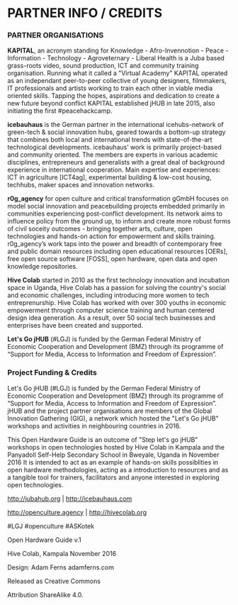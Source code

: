 
# PARTNER INFO / CREDITS

### PARTNER ORGANISATIONS

**KAPITAL**, an acronym standing for Knowledge - Afro-Invennotion - Peace - Information - Technology - Agroveternary - Liberal Health is a Juba based grass-roots video, sound production, ICT and community training organisation. Running what it called a "Virtual Academy" KAPITAL operated as an independant peer-to-peer collective of young designers, filmmakers, IT professionals and artists working to train each other in viable media oriented skills. Tapping the hopes, aspirations and dedication to create a new future beyond conflict KAPITAL established jHUB in late 2015, also initiating the first #peacehackcamp.

**icebauhaus** is the German partner in the international icehubs-network of green-tech & social innovation hubs, geared towards a bottom-up strategy that combines both local and international trends with state-of-the-art technological developments. icebauhaus’ work is primarily project-based and community oriented. The members are experts in various academic disciplines, entrepreneurs and generalists with a great deal of background experience in international cooperation. Main expertise and experiences: ICT in agriculture [ICT4ag], experimental building & low-cost housing, techhubs, maker spaces and innovation networks.

**r0g_agency** for open culture and critical transformation gGmbH focuses on model social innovation and peacebuilding projects embedded primarily in communities experiencing post-conflict development. Its network aims to influence policy from the ground up, to inform and create more robust forms of civil soceity outcomes - bringing together arts, culture, open technologies and hands-on action for empowerment and skills training. r0g_agency’s work taps into the power and breadth of contemporary free and public domain resources including open educational resources [OERs], free open source software [FOSS], open hardware, open data and open knowledge repositories.

**Hive Colab** started in 2010 as the first technology innovation and incubation space in Uganda, Hive Colab has a passion for solving the country's social and economic challenges, including introducing more women to tech entreprenurship. Hive Colab has worked with over 300 youths in economic empowerment through computer science training and human centered design idea generation. As a result, over 50 social tech businesses and enterprises have been created and supported.

**Let's Go jHUB** (#LGJ) is funded by the German Federal Ministry of Economic Cooperation and Development (BMZ) through its programme of “Support for Media, Access to Information and Freedom of Expression”.

### Project Funding & Credits

Let's Go jHUB (#LGJ) is funded by the German Federal Ministry of Economic Cooperation and Development (BMZ) through its programme of “Support for Media, Access to Information and Freedom of Expression”. jHUB and the project partner organisations are members of the Global Innovation Gathering (GIG), a network which hosted the "Let's Go jHUB" workshops and activities in neighbouring countries in 2016.

This Open Hardware Guide is an outcome of "Step let's go jHUB" workshops in open technologies hosted by Hive Colab in Kampala and the Panyadoll Self-Help Secondary School in Bweyale, Uganda in November 2016 It is intended to act as an example of hands-on skills possiblities in open hardware methodologies, acting as a introduction to resources and as a tangible tool for trainers, facilitators and anyone interested in exploring open technologies.

http://jubahub.org | http://icebauhaus.com

http://openculture.agency | http://hivecolab.org

#LGJ #openculture #ASKotek

Open Hardware Guide v.1

Hive Colab, Kampala November 2016

Design: Adam Ferns adamferns.com

Released as Creative Commons

Attribution ShareAlike 4.0.
